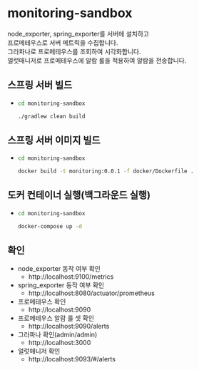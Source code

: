 # monitoring-sandbox
node_exporter, spring_exporter를 서버에 설치하고  
프로메테우스로 서버 메트릭을 수집합니다.  
그라파나로 프로메테우스를 조회하여 시각화합니다.  
얼럿매니저로 프로메테우스에 알람 룰을 적용하여 알람을 전송합니다.

## 스프링 서버 빌드
- ```bash
  cd monitoring-sandbox
  
  ./gradlew clean build
  ```

## 스프링 서버 이미지 빌드
- ```bash
  cd monitoring-sandbox
  
  docker build -t monitoring:0.0.1 -f docker/Dockerfile .
  ```

## 도커 컨테이너 실행(백그라운드 실행)
- ```bash
  cd monitoring-sandbox
  
  docker-compose up -d
  ```

## 확인
- node_exporter 동작 여부 확인
  - http://localhost:9100/metrics
- spring_exporter 동작 여부 확인
  - http://localhost:8080/actuator/prometheus
- 프로메테우스 확인
  - http://localhost:9090
- 프로메테우스 알람 룰 셋 확인
  - http://localhost:9090/alerts
- 그라파나 확인(admin/admin)
  - http://localhost:3000
- 얼럿매니저 확인
  - http://localhost:9093/#/alerts

